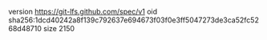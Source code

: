 version https://git-lfs.github.com/spec/v1
oid sha256:1dcd40242a8f139c792637e694673f03f0e3ff5047273de3ca52fc5268d48710
size 2150

